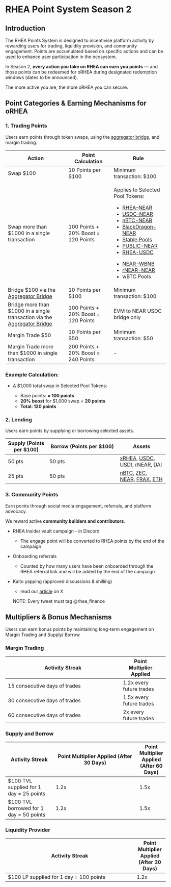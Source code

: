 # RHEA Point System Season 2

## **Introduction**

The RHEA Points System is designed to incentivise platform activity by rewarding users for trading, liquidity provision, and community engagement. Points are accumulated based on specific actions and can be used to enhance user participation in the ecosystem.

In Season 2, **every action you take on RHEA can earn you points** — and those points can be redeemed for oRHEA during designated redemption windows (dates to be announced).

The more active you are, the more oRHEA you can secure.



## **Point Categories & Earning Mechanisms for oRHEA**

### **1. Trading Points**

Users earn points through token swaps, using the [aggregator bridge](https://dex.rhea.finance/bridge), and margin trading.

| Action                                                                                                       | Point Calculation                   | Rule                                                                                                                                                                                                                                                                                                                                                                                                                                                                                                                                                                                                                                                                                                                                                                                                                                  |
| ------------------------------------------------------------------------------------------------------------ | ----------------------------------- | ------------------------------------------------------------------------------------------------------------------------------------------------------------------------------------------------------------------------------------------------------------------------------------------------------------------------------------------------------------------------------------------------------------------------------------------------------------------------------------------------------------------------------------------------------------------------------------------------------------------------------------------------------------------------------------------------------------------------------------------------------------------------------------------------------------------------------------- |
| Swap $100                                                                                                    | 10 Points per $100                  | Minimum transaction: $100                                                                                                                                                                                                                                                                                                                                                                                                                                                                                                                                                                                                                                                                                                                                                                                                             |
| Swap more than $1000 in a single transaction                                                                 | 100 Points + 20% Boost = 120 Points | <p>Applies to Selected Pool Tokens:<br></p><ul><li><a href="https://app.rhea.finance/pool/6458">RHEA–NEAR</a></li><li><a href="https://app.rhea.finance/pool/4512">USDC–NEAR</a></li><li><a href="https://app.rhea.finance/sauce/5949">nBTC-NEAR</a></li><li><a href="https://app.rhea.finance/pool/4276">BlackDragon-NEAR</a></li><li><a href="https://app.rhea.finance/pools?activeTab=stable">Stable Pools </a></li><li><a href="https://app.rhea.finance/pool/6503">PUBLIC-NEAR</a></li><li><a href="https://app.rhea.finance/poolV2/17208628f84f5d6ad33f0da3bbbeb27ffcb398eac501a31bd6ad2011e36133a1%3C%3Etoken.rhealab.near@100">RHEA-USDC </a></li></ul><ul><li><a href="https://app.rhea.finance/pool/5154">NEAR-WBNB </a></li><li><a href="https://app.rhea.finance/sauce/6494">rNEAR-NEAR</a></li><li>wBTC Pools </li></ul> |
| Bridge $100 via the [Aggregator Bridge ](https://dex.rhea.finance/bridge)                                    | 10 Points per $100                  | Minimum transaction: $100                                                                                                                                                                                                                                                                                                                                                                                                                                                                                                                                                                                                                                                                                                                                                                                                             |
| Bridge more than $1000 in a single transaction via the [Aggregator Bridge ](https://dex.rhea.finance/bridge) | 100 Points + 20% Boost = 120 Points | EVM to NEAR USDC bridge only                                                                                                                                                                                                                                                                                                                                                                                                                                                                                                                                                                                                                                                                                                                                                                                                          |
| Margin Trade $50                                                                                             | 10 Points per $50                   | Minimum transaction: $50                                                                                                                                                                                                                                                                                                                                                                                                                                                                                                                                                                                                                                                                                                                                                                                                              |
| Margin Trade more than $1000 in single transaction                                                           | 200 Points + 20% Boost = 240 Points | -                                                                                                                                                                                                                                                                                                                                                                                                                                                                                                                                                                                                                                                                                                                                                                                                                                     |

### **Example Calculation:**

*   A $1,000 total swap in Selected Pool Tokens:

    * Base points: **= 100 points**
    * **20% boost** for $1,000 swap = **20 points**
    * **Total: 120 points**



### 2. Lending

Users earn points by supplying or borrowing selected assets.

<table><thead><tr><th>Supply (Points per $100)</th><th width="205.69921875">Borrow (Points per $100)</th><th>Assets</th></tr></thead><tbody><tr><td>50 pts</td><td>50 pts</td><td><a href="https://app.rhea.finance/tokenDetail/xtoken.rhealab.near?pageType=main">xRHEA</a>, <a href="https://app.rhea.finance/tokenDetail/17208628f84f5d6ad33f0da3bbbeb27ffcb398eac501a31bd6ad2011e36133a1?pageType=main">USDC</a>, <a href="https://app.rhea.finance/tokenDetail/usdt.tether-token.near?pageType=main">USDt</a>, <a href="https://app.rhea.finance/tokenDetail/lst.rhealab.near?pageType=main">rNEAR</a>, <a href="https://app.rhea.finance/tokenDetail/6b175474e89094c44da98b954eedeac495271d0f.factory.bridge.near?pageType=main">DAI</a></td></tr><tr><td>25 pts</td><td>50 pts</td><td><a href="https://app.rhea.finance/tokenDetail/nbtc.bridge.near?pageType=main">nBTC</a>, <a href="https://app.rhea.finance/tokenDetail/zec.omft.near?pageType=main">ZEC</a>, <a href="https://app.rhea.finance/tokenDetail/wrap.near?pageType=main">NEAR</a>, <a href="https://app.rhea.finance/tokenDetail/853d955acef822db058eb8505911ed77f175b99e.factory.bridge.near?pageType=main">FRAX</a>, <a href="https://app.rhea.finance/tokenDetail/eth.bridge.near?pageType=main">ETH</a></td></tr></tbody></table>



### 3. Community Points

Earn points through social media engagement, referrals, and platform advocacy.

We reward active **community builders and contributors**.

* RHEA Insider vault campaign - in Discord
  * The engage point will be converted to RHEA points by the end of the campaign
* Onboarding referrals
  * Counted by how many users have been onboarded through the RHEA referral link and will be added by the end of the campaign
*   Kaito yapping (approved discussions & shilling)

    * read our [article](https://x.com/rhea_finance/status/1955283722187706621) on X&#x20;

    NOTE: Every tweet must tag @rhea\_finance



## Multipliers & Bonus Mechanisms

Users can earn bonus points by maintaining long-term engagement on Margin Trading and Supply/ Borrow

### Margin Trading

<table><thead><tr><th width="345.86328125">Activity Streak</th><th>Point Multiplier Applied</th><th data-hidden></th></tr></thead><tbody><tr><td>15 consecutive days of trades</td><td>1.2x every future trades</td><td></td></tr><tr><td>30 consecutive days of trades</td><td>1.5x every future trades</td><td></td></tr><tr><td>60 consecutive days of trades</td><td>2x every future trades</td><td></td></tr></tbody></table>



### Supply and Borrow&#x20;

<table><thead><tr><th width="147.7451171875">Activity Streak</th><th width="285.75390625">Point Multiplier Applied (After 30 Days)</th><th>Point Multiplier Applied (After 60 Days)</th></tr></thead><tbody><tr><td>$100 TVL supplied for 1 day = 25 points</td><td>1.2x</td><td>1.5x</td></tr><tr><td>$100 TVL borrowed for 1 day = 50 points</td><td>1.2x</td><td>1.5x</td></tr></tbody></table>



### Liquidity Provider

<table><thead><tr><th width="388.6396484375">Activity Streak</th><th>Point Multiplier Applied (After 30 Days)</th></tr></thead><tbody><tr><td>$100 LP supplied for 1 day = 100 points</td><td>1.2x</td></tr></tbody></table>

